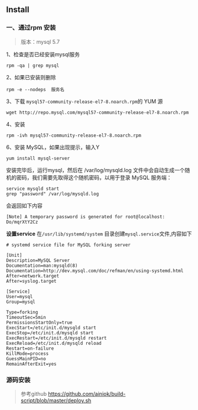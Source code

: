## Install

### 一、通过rpm 安装
>  版本：mysql 5.7

1、检查是否已经安装mysql服务

`rpm -qa | grep mysql `

2、如果已安装则删除 

`rpm -e --nodeps  服务名 `

3、下载 `mysql57-community-release-el7-8.noarch.rpm`的 YUM 源

`wget http://repo.mysql.com/mysql57-community-release-el7-8.noarch.rpm`

4、安装

`rpm -ivh mysql57-community-release-el7-8.noarch.rpm`

6、安装 MySQL，如果出现提示，输入Y

`yum install mysql-server`

安装完毕后，运行mysql，然后在  /var/log/mysqld.log 文件中会自动生成一个随机的密码，我们需要先取得这个随机密码，以用于登录 MySQL 服务端：


```
service mysqld start
grep "password" /var/log/mysqld.log
```

会返回如下内容

`[Note] A temporary password is generated for root@localhost: Do/mqrXtY2Cz`

**设置service**
在`/usr/lib/systemd/system` 目录创建`mysql.service`文件,内容如下
```
# systemd service file for MySQL forking server

[Unit]
Description=MySQL Server
Documentation=man:mysqld(8)
Documentation=http://dev.mysql.com/doc/refman/en/using-systemd.html
After=network.target
After=syslog.target

[Service]
User=mysql
Group=mysql

Type=forking
TimeoutSec=5min
PermissionsStartOnly=true
ExecStart=/etc/init.d/mysqld start
ExecStop=/etc/init.d/mysqld start
ExecRestart=/etc/init.d/mysqld restart
ExecReload=/etc/init.d/mysqld reload
Restart=on-failure
KillMode=process
GuessMainPID=no
RemainAfterExit=yes
```


### 源码安装

> 参考github  https://github.com/ainiok/build-script/blob/master/deploy.sh